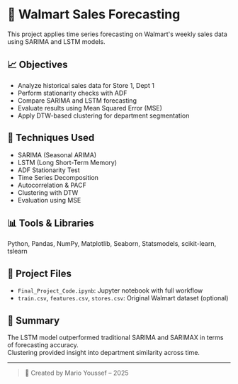 # 🛒 Walmart Sales Forecasting

This project applies time series forecasting on Walmart's weekly sales data using SARIMA and LSTM models.

## 📈 Objectives
- Analyze historical sales data for Store 1, Dept 1
- Perform stationarity checks with ADF
- Compare SARIMA and LSTM forecasting
- Evaluate results using Mean Squared Error (MSE)
- Apply DTW-based clustering for department segmentation

## 🧠 Techniques Used
- SARIMA (Seasonal ARIMA)
- LSTM (Long Short-Term Memory)
- ADF Stationarity Test
- Time Series Decomposition
- Autocorrelation & PACF
- Clustering with DTW
- Evaluation using MSE

## 📊 Tools & Libraries
Python, Pandas, NumPy, Matplotlib, Seaborn, Statsmodels, scikit-learn, tslearn

## 📁 Project Files
- `Final_Project_Code.ipynb`: Jupyter notebook with full workflow
- `train.csv`, `features.csv`, `stores.csv`: Original Walmart dataset (optional)

## 📌 Summary
The LSTM model outperformed traditional SARIMA and SARIMAX in terms of forecasting accuracy.  
Clustering provided insight into department similarity across time.

---

> 🔗 Created by Mario Youssef – 2025
